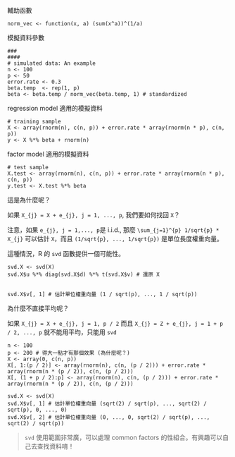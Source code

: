 輔助函數
```
norm_vec <- function(x, a) (sum(x^a))^(1/a)
```

模擬資料參數
```
###
####
# simulated data: An example
n <- 100  
p <- 50
error.rate <- 0.3
beta.temp  <- rep(1, p)
beta <- beta.temp / norm_vec(beta.temp, 1) # standardized
```

regression model 適用的模擬資料
```
# training sample
X <- array(rnorm(n), c(n, p)) + error.rate * array(rnorm(n * p), c(n, p))
y <- X %*% beta + rnorm(n)
```

factor model 適用的模擬資料
```
# test sample
X.test <- array(rnorm(n), c(n, p)) + error.rate * array(rnorm(n * p), c(n, p))
y.test <- X.test %*% beta

```

這是為什麼呢？

如果
`X_{j} = X + e_{j}, j = 1, ..., p`, 我們要如何找回 `X`？

注意，如果 `e_{j}, j = 1,..., p`是 i.i.d., 那麼 `\sum_{j=1}^{p} 1/sqrt{p} * X_{j}` 可以估計 `X`，而且 `(1/sqrt{p}, ..., 1/sqrt{p})` 是單位長度權重向量。

這種情況，R 的 `svd` 函數提供一個可能性。

```
svd.X <- svd(X)
svd.X$u %*% diag(svd.X$d) %*% t(svd.X$v) # 還原 X


svd.X$v[, 1] # 估計單位權重向量 (1 / sqrt(p), ..., 1 / sqrt(p))
```

為什麼不直接平均呢？

如果 `X_{j} = X + e_{j}, j = 1, p / 2` 而且 `X_{j} = Z + e_{j}, j = 1 + p / 2, ..., p` 就不能用平均，只能用 `svd`

```
n <- 100
p <- 200 # 得大一點才有那個效果 (為什麼呢？)
X <- array(0, c(n, p))
X[, 1:(p / 2)] <- array(rnorm(n), c(n, (p / 2))) + error.rate * array(rnorm(n * (p / 2)), c(n, (p / 2)))
X[, (1 + p / 2):p] <- array(rnorm(n), c(n, (p / 2))) + error.rate * array(rnorm(n * (p / 2)), c(n, (p / 2)))

svd.X <- svd(X)
svd.X$v[, 1] # 估計單位權重向量 (sqrt(2) / sqrt(p), ..., sqrt(2) / sqrt(p), 0, ..., 0)
svd.X$v[, 2] # 估計單位權重向量 (0, ..., 0, sqrt(2) / sqrt(p), ..., sqrt(2) / sqrt(p))

```


> `svd` 使用範圍非常廣，可以處理 common factors 的性組合。有興趣可以自己去查找資料唷！


